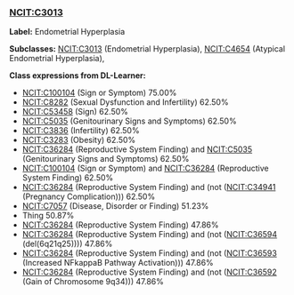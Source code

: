 
### [NCIT:C3013](http://purl.obolibrary.org/obo/NCIT_C3013)
**Label:** Endometrial Hyperplasia

**Subclasses:** [NCIT:C3013](http://purl.obolibrary.org/obo/NCIT_C3013) (Endometrial Hyperplasia), [NCIT:C4654](http://purl.obolibrary.org/obo/NCIT_C4654) (Atypical Endometrial Hyperplasia), 

**Class expressions from DL-Learner:**

- [NCIT:C100104](http://purl.obolibrary.org/obo/NCIT_C100104) (Sign or Symptom) 75.00%
- [NCIT:C8282](http://purl.obolibrary.org/obo/NCIT_C8282) (Sexual Dysfunction and Infertility) 62.50%
- [NCIT:C53458](http://purl.obolibrary.org/obo/NCIT_C53458) (Sign) 62.50%
- [NCIT:C5035](http://purl.obolibrary.org/obo/NCIT_C5035) (Genitourinary Signs and Symptoms) 62.50%
- [NCIT:C3836](http://purl.obolibrary.org/obo/NCIT_C3836) (Infertility) 62.50%
- [NCIT:C3283](http://purl.obolibrary.org/obo/NCIT_C3283) (Obesity) 62.50%
- [NCIT:C36284](http://purl.obolibrary.org/obo/NCIT_C36284) (Reproductive System Finding) and [NCIT:C5035](http://purl.obolibrary.org/obo/NCIT_C5035) (Genitourinary Signs and Symptoms) 62.50%
- [NCIT:C100104](http://purl.obolibrary.org/obo/NCIT_C100104) (Sign or Symptom) and [NCIT:C36284](http://purl.obolibrary.org/obo/NCIT_C36284) (Reproductive System Finding) 62.50%
- [NCIT:C36284](http://purl.obolibrary.org/obo/NCIT_C36284) (Reproductive System Finding) and (not ([NCIT:C34941](http://purl.obolibrary.org/obo/NCIT_C34941) (Pregnancy Complication))) 62.50%
- [NCIT:C7057](http://purl.obolibrary.org/obo/NCIT_C7057) (Disease, Disorder or Finding) 51.23%
- Thing 50.87%
- [NCIT:C36284](http://purl.obolibrary.org/obo/NCIT_C36284) (Reproductive System Finding) 47.86%
- [NCIT:C36284](http://purl.obolibrary.org/obo/NCIT_C36284) (Reproductive System Finding) and (not ([NCIT:C36594](http://purl.obolibrary.org/obo/NCIT_C36594) (del(6q21q25)))) 47.86%
- [NCIT:C36284](http://purl.obolibrary.org/obo/NCIT_C36284) (Reproductive System Finding) and (not ([NCIT:C36593](http://purl.obolibrary.org/obo/NCIT_C36593) (Increased NFkappaB Pathway Activation))) 47.86%
- [NCIT:C36284](http://purl.obolibrary.org/obo/NCIT_C36284) (Reproductive System Finding) and (not ([NCIT:C36592](http://purl.obolibrary.org/obo/NCIT_C36592) (Gain of Chromosome 9q34))) 47.86%


